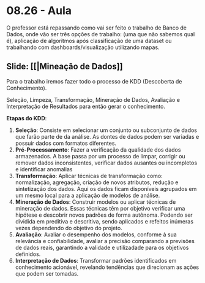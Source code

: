 # 08.26 - Aula

O professor está repassando como vai ser feito o trabalho de Banco de Dados, onde vão ser três opções de trabalho: (uma que não sabemos qual é), aplicação de algoritmos após classificação de uma dataset ou trabalhando com dashboards/visualização utilizando mapas.

## Slide: [[|Mineação de Dados]]

Para o trabalho iremos fazer todo o processo de KDD (Descoberta de Conhecimento).

Seleção, Limpeza, Transformação, Mineração de Dados, Avaliação e Interpretação de Resultados para então gerar o conhecimento.

**Etapas do KDD**:
1. **Seleção**:
   Consiste em selecionar um conjunto ou subconjunto de dados que farão parte de da análise. As dontes de dados podem ser variadas e possuir dados com formatos diferentes.
2. **Pré-Processamento**:
   Fazer a verificação da qualidade dos dados armazenados. A base passa por um processo de limpar, corrigir ou remover dados inconsistentes, verificar dados ausantes ou incompletos e identificar anomalias
3. **Transformação**:
   Aplicar técnicas de transformação como: normalização, agregação, criação de novos atributos, redução e sintetização dos dados. Aqui os dados ficam disponíveis agrupados em um mesmo local para a aplicação de modelos de análise.
4. **Mineração de Dados**:
   Construir modelos ou aplicar técnicas de mineração de dados. Essas técnicas têm por objetivo verificar uma hipótese e descobrir novos padrões de forma autônoma. Podendo ser dividida em preditiva e descritiva, sendo aplicados e refeitos inúmeras vezes dependendo do objetivo do projeto.
5. **Avaliação**:
   Avaliar o desempenho dos modelos, conforme à sua relevância e confiabilidade, avaliar a precisão comparando a previsões de dados reais, garantindo a validade e utilizadade para os objetivos definidos.
6. **Interpretação de Dados**:
   Transformar padrões identificados em conhecimento acionável, revelando tendências que direcionam as ações que podem ser tomadas.
   
